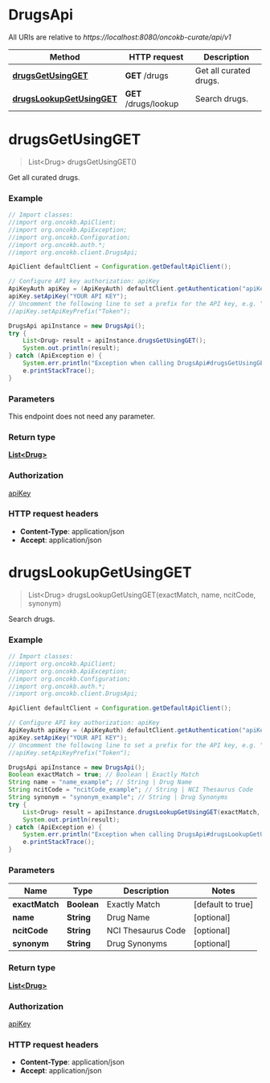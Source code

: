 # DrugsApi

All URIs are relative to *https://localhost:8080/oncokb-curate/api/v1*

Method | HTTP request | Description
------------- | ------------- | -------------
[**drugsGetUsingGET**](DrugsApi.md#drugsGetUsingGET) | **GET** /drugs | Get all curated drugs.
[**drugsLookupGetUsingGET**](DrugsApi.md#drugsLookupGetUsingGET) | **GET** /drugs/lookup | Search drugs.


<a name="drugsGetUsingGET"></a>
# **drugsGetUsingGET**
> List&lt;Drug&gt; drugsGetUsingGET()

Get all curated drugs.

### Example
```java
// Import classes:
//import org.oncokb.ApiClient;
//import org.oncokb.ApiException;
//import org.oncokb.Configuration;
//import org.oncokb.auth.*;
//import org.oncokb.client.DrugsApi;

ApiClient defaultClient = Configuration.getDefaultApiClient();

// Configure API key authorization: apiKey
ApiKeyAuth apiKey = (ApiKeyAuth) defaultClient.getAuthentication("apiKey");
apiKey.setApiKey("YOUR API KEY");
// Uncomment the following line to set a prefix for the API key, e.g. "Token" (defaults to null)
//apiKey.setApiKeyPrefix("Token");

DrugsApi apiInstance = new DrugsApi();
try {
    List<Drug> result = apiInstance.drugsGetUsingGET();
    System.out.println(result);
} catch (ApiException e) {
    System.err.println("Exception when calling DrugsApi#drugsGetUsingGET");
    e.printStackTrace();
}
```

### Parameters
This endpoint does not need any parameter.

### Return type

[**List&lt;Drug&gt;**](Drug.md)

### Authorization

[apiKey](../README.md#apiKey)

### HTTP request headers

 - **Content-Type**: application/json
 - **Accept**: application/json

<a name="drugsLookupGetUsingGET"></a>
# **drugsLookupGetUsingGET**
> List&lt;Drug&gt; drugsLookupGetUsingGET(exactMatch, name, ncitCode, synonym)

Search drugs.

### Example
```java
// Import classes:
//import org.oncokb.ApiClient;
//import org.oncokb.ApiException;
//import org.oncokb.Configuration;
//import org.oncokb.auth.*;
//import org.oncokb.client.DrugsApi;

ApiClient defaultClient = Configuration.getDefaultApiClient();

// Configure API key authorization: apiKey
ApiKeyAuth apiKey = (ApiKeyAuth) defaultClient.getAuthentication("apiKey");
apiKey.setApiKey("YOUR API KEY");
// Uncomment the following line to set a prefix for the API key, e.g. "Token" (defaults to null)
//apiKey.setApiKeyPrefix("Token");

DrugsApi apiInstance = new DrugsApi();
Boolean exactMatch = true; // Boolean | Exactly Match
String name = "name_example"; // String | Drug Name
String ncitCode = "ncitCode_example"; // String | NCI Thesaurus Code
String synonym = "synonym_example"; // String | Drug Synonyms
try {
    List<Drug> result = apiInstance.drugsLookupGetUsingGET(exactMatch, name, ncitCode, synonym);
    System.out.println(result);
} catch (ApiException e) {
    System.err.println("Exception when calling DrugsApi#drugsLookupGetUsingGET");
    e.printStackTrace();
}
```

### Parameters

Name | Type | Description  | Notes
------------- | ------------- | ------------- | -------------
 **exactMatch** | **Boolean**| Exactly Match | [default to true]
 **name** | **String**| Drug Name | [optional]
 **ncitCode** | **String**| NCI Thesaurus Code | [optional]
 **synonym** | **String**| Drug Synonyms | [optional]

### Return type

[**List&lt;Drug&gt;**](Drug.md)

### Authorization

[apiKey](../README.md#apiKey)

### HTTP request headers

 - **Content-Type**: application/json
 - **Accept**: application/json

